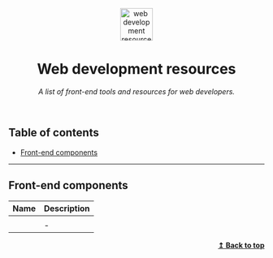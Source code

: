 <p align="center">
  <a href="https://github.com/CindyMoraDev/web-development-resources">
    <img width="64" height="64" alt="web development resources" src="https://cindymoradev.com/wp-content/uploads/elementor/thumbs/coding-1-q4ehwqx4iffsm1pj4v9v3z0k6vgkx1el0oxrnme4xg.png" />
  </a>
</p>
<h1 align="center">Web development resources</h1>
<p align="center"><i>A list of front-end tools and resources for web developers.</i></p>
<p align="center"><br /></p>

## Table of contents

* [Front-end components](#front-end-components)


---



## Front-end components

| Name | Description |
|---|---|
|  |  |
| | - |

<p align="right"><a href="#table-of-contents"><b>↥ Back to top</b></a></p>

